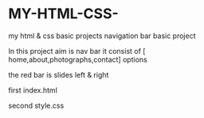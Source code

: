 # MY-HTML-CSS-

my html & css  basic projects 
navigation bar basic project 

In this project aim is nav bar it consist of [ home,about,photographs,contact] options 

the red bar is slides left & right

first index.html

second style.css
